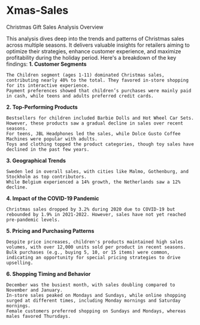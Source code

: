 # Xmas-Sales
Christmas Gift Sales Analysis Overview

This analysis dives deep into the trends and patterns of Christmas sales across multiple seasons. It delivers valuable insights for retailers aiming to optimize their strategies, enhance customer experience, and maximize profitability during the holiday period. Here's a breakdown of the key findings:
**1. Customer Segments**

    The Children segment (ages 1-11) dominated Christmas sales, contributing nearly 40% to the total. They favored in-store shopping for its interactive experience.
    Payment preferences showed that children’s purchases were mainly paid in cash, while teens and adults preferred credit cards.

**2. Top-Performing Products**

    Bestsellers for children included Barbie Dolls and Hot Wheel Car Sets. However, these products saw a gradual decline in sales over recent seasons.
    For teens, JBL Headphones led the sales, while Dolce Gusto Coffee Machines were popular with adults.
    Toys and clothing topped the product categories, though toy sales have declined in the past few years.

**3. Geographical Trends**

    Sweden led in overall sales, with cities like Malmo, Gothenburg, and Stockholm as top contributors.
    While Belgium experienced a 14% growth, the Netherlands saw a 12% decline.

**4. Impact of the COVID-19 Pandemic**

    Christmas sales dropped by 3.2% during 2020 due to COVID-19 but rebounded by 1.9% in 2021-2022. However, sales have not yet reached pre-pandemic levels.

**5. Pricing and Purchasing Patterns**

    Despite price increases, children's products maintained high sales volumes, with over 12,000 units sold per product in recent seasons.
    Bulk purchases (e.g., buying 5, 10, or 15 items) were common, indicating an opportunity for special pricing strategies to drive upselling.

**6. Shopping Timing and Behavior**

    December was the busiest month, with sales doubling compared to November and January.
    In-store sales peaked on Mondays and Sundays, while online shopping surged at different times, including Monday mornings and Saturday mornings.
    Female customers preferred shopping on Sundays and Mondays, whereas males favored Thursdays.
